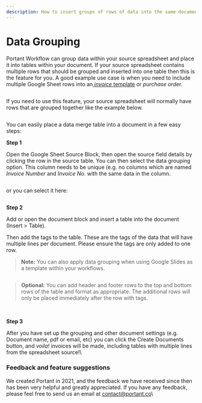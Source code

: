 ```yaml
---
description: How to insert groups of rows of data into the same document
---
```


# Data Grouping

Portant Workflow can group data within your source spreadsheet and place it into tables within your document. If your source spreadsheet contains multiple rows that should be grouped and inserted into one table then this is the feature for you. A good example use case is when you need to include multiple Google Sheet rows into an[ _invoice_ template](https://www.portant.co/google-sheets-invoice-template) or _purchase order._

<figure><img src="https://assets-global.website-files.com/5f3b57b5405f8bd0f98b5e14/60e53259c96f3f012945434a_ezgif.com-gif-maker.gif" alt=""><figcaption></figcaption></figure>

If you need to use this feature, your source spreadsheet will normally have rows that are grouped together like the example below.

<figure><img src="https://assets-global.website-files.com/5f3b57b5405f8bd0f98b5e14/63e2dc77a9fe16fa139f8a5a_Data%20Grouping%20-%203.png" alt=""><figcaption></figcaption></figure>

You can easily place a data merge table into a document in a few easy steps:

**Step 1**

Open the Google Sheet Source Block, then open the source field details by clicking the row in the source table. You can then select the data grouping option. This column needs to be unique (e.g. no columns which are named _Invoice Number_ and _Invoice No._ with the same data in the column.

<figure><img src="https://assets-global.website-files.com/5f3b57b5405f8bd0f98b5e14/64705b3cdc557cbd3f3e5a22_Data%20Grouping%20-%201a.png" alt=""><figcaption></figcaption></figure>

or you can select it here:

<figure><img src="https://assets-global.website-files.com/5f3b57b5405f8bd0f98b5e14/64705b6155379a10a0bb6c4a_Data%20Grouping%20-%201b.png" alt=""><figcaption></figcaption></figure>

**Step 2**

Add or open the document block and insert a table into the document (Insert > Table).

Then add the tags to the table. These are the tags of the data that will have multiple lines per document. Please ensure the tags are only added to one row.

> **Note:** You can also apply data grouping when using Google Slides as a template within your workflows.

<figure><img src="https://assets-global.website-files.com/5f3b57b5405f8bd0f98b5e14/63e1e6f84ee37e6f0568ae46_Data%20Grouping%20-%202.png" alt=""><figcaption></figcaption></figure>

> **Optional:** You can add header and footer rows to the top and bottom rows of the table and format as appropriate. The additional rows will only be placed immediately after the row with tags.

‍

**Step 3**

After you have set up the grouping and other document settings (e.g. Document name, pdf or email, etc) you can click the Create Documents button, and _voila!_ invoices will be made, including tables with multiple lines from the spreadsheet source!\


### Feedback and feature suggestions

We created Portant in 2021, and the feedback we have received since then has been very helpful and greatly appreciated. If you have any feedback, please feel free to send us an email at [contact@portant.co](mailto:contact@portant.co)\
